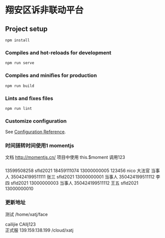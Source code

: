 # 翔安区诉非联动平台

## Project setup
```
npm install
```

### Compiles and hot-reloads for development
```
npm run serve
```

### Compiles and minifies for production
```
npm run build
```

### Lints and fixes files
```
npm run lint
```

### Customize configuration
See [Configuration Reference](https://cli.vuejs.org/config/).


### 时间搓转时间使用1 momentjs 
文档 http://momentjs.cn/
项目中使用 this.$moment 调用123

### 
13599508258 sfld2021 18459111074
13000000005 123456 nico 大法官
当事人 350424199511111 张三 sfld2021 13000000001
当事人 350424199511112 李四 sfld2021 13000000003
当事人 350424199511112 王五 sfld2021 13000000010

### 更新地址
测试 /home/xatj/face

cailijie    CAIlj123  
正式服 139.159.138.199 /cloud/xatj
